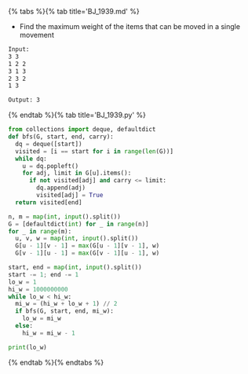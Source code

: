 {% tabs %}{% tab title='BJ_1939.md' %}

* Find the maximum weight of the items that can be moved in a single movement

```txt
Input:
3 3
1 2 2
3 1 3
2 3 2
1 3

Output: 3
```

{% endtab %}{% tab title='BJ_1939.py' %}

```py
from collections import deque, defaultdict
def bfs(G, start, end, carry):
  dq = deque([start])
  visited = [i == start for i in range(len(G))]
  while dq:
    u = dq.popleft()
    for adj, limit in G[u].items():
      if not visited[adj] and carry <= limit:
        dq.append(adj)
        visited[adj] = True
  return visited[end]

n, m = map(int, input().split())
G = [defaultdict(int) for _ in range(n)]
for _ in range(m):
  u, v, w = map(int, input().split())
  G[u - 1][v - 1] = max(G[u - 1][v - 1], w)
  G[v - 1][u - 1] = max(G[v - 1][u - 1], w)

start, end = map(int, input().split())
start -= 1; end -= 1
lo_w = 1
hi_w = 1000000000
while lo_w < hi_w:
  mi_w = (hi_w + lo_w + 1) // 2
  if bfs(G, start, end, mi_w):
    lo_w = mi_w
  else:
    hi_w = mi_w - 1

print(lo_w)
```

{% endtab %}{% endtabs %}
